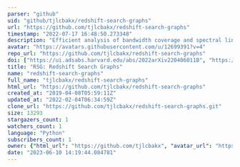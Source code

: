 ```yaml
---
parser: "github"
uid: "github/tjlcbakx/redshift-search-graphs"
url: "https://github.com/tjlcbakx/redshift-search-graphs"
timestamp: "2022-07-17 16:48:50.273348"
description: "Efficient analysis of bandwidth coverage and spectral lines for finding z-specs"
avatar: "https://avatars.githubusercontent.com/u/12699391?v=4"
repo_url: "https://github.com/tjlcbakx/redshift-search-graphs"
doi: ["https://ui.adsabs.harvard.edu/abs/2022arXiv220406011B", "https://ui.adsabs.harvard.edu/abs/2022ascl.soft04017B/abstract"]
title: "RSG: Redshift Search Graphs"
name: "redshift-search-graphs"
full_name: "tjlcbakx/redshift-search-graphs"
html_url: "https://github.com/tjlcbakx/redshift-search-graphs"
created_at: "2019-04-08T05:59:11Z"
updated_at: "2022-02-04T06:34:59Z"
clone_url: "https://github.com/tjlcbakx/redshift-search-graphs.git"
size: 13293
stargazers_count: 1
watchers_count: 1
language: "Python"
subscribers_count: 1
owner: {"html_url": "https://github.com/tjlcbakx", "avatar_url": "https://avatars.githubusercontent.com/u/12699391?v=4", "login": "tjlcbakx", "type": "User"}
date: "2023-06-10 14:19:44.084781"
---
```


